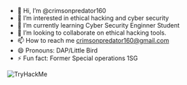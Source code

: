 - 👋 Hi, I’m @crimsonpredator160
- 👀 I’m interested in ethical hacking and cyber security
- 🌱 I’m currently learning Cyber Security Enginner Student
- 💞️ I’m looking to collaborate on ethical hacking tools.
- 📫 How to reach me crimsonpredator160@gmail.com
- 😄 Pronouns: DAP/Little Bird
- ⚡ Fun fact: Former Special operations 1SG

<img src="https://tryhackme-badges.s3.amazonaws.com/CrimsonPredator160.png" alt="TryHackMe">
